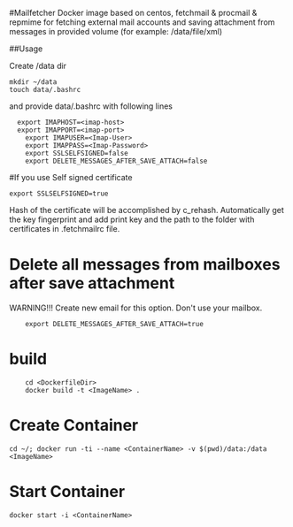#Mailfetcher
Docker image based on centos, fetchmail & procmail & repmime for fetching external mail accounts and saving attachment from messages in provided volume  (for example: /data/file/xml)

##Usage

Create /data dir
```
mkdir ~/data
touch data/.bashrc
```
and provide data/.bashrc with following lines
```
  export IMAPHOST=<imap-host>
  export IMAPPORT=<imap-port>
	export IMAPUSER=<Imap-User>
	export IMAPPASS=<Imap-Password>
	export SSLSELFSIGNED=false
	export DELETE_MESSAGES_AFTER_SAVE_ATTACH=false  
```

#If you use Self signed certificate
```
export SSLSELFSIGNED=true   
```
Hash of the certificate will be accomplished by c_rehash. Automatically get the key fingerprint and add print key and the path to the folder with certificates in .fetchmailrc file.

# Delete all messages from mailboxes after save attachment
WARNING!!!  Create new email for this option. Don't use your mailbox.
```
	export DELETE_MESSAGES_AFTER_SAVE_ATTACH=true
```

# build
```
	cd <DockerfileDir>
	docker build -t <ImageName> .
```

# Create Container
```
cd ~/; docker run -ti --name <ContainerName> -v $(pwd)/data:/data <ImageName>
```

# Start Container
```
docker start -i <ContainerName>
```

